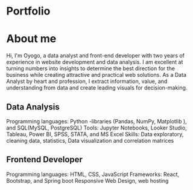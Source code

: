 # Portfolio
# About me
Hi, I'm Oyogo, a data analyst and front-end developer with two years of experience in website development and data analysis. I am excellent at turning numbers into insights to determine the best direction for the business while creating attractive and practical web solutions. As a Data Analyst by heart and profession, I extract information, value, and understanding from data and create leading visuals for decision-making.

## Data Analysis
Programming languages: Python -libraries (Pandas, NumPy, Matplotlib ), and SQL(MySQL, PostgreSQL)
Tools: Jupyter Notebooks, Looker Studio, Tableau, Power BI, SPSS, STATA, and MS Excel 
Skills: Data exploratory, cleaning data, statistics, Data visualization and correlation matrices
## Frontend Developer
Programming languages: HTML, CSS, JavaScript
Frameworks: React, Bootstrap, and Spring boot
Responsive Web Design, web hosting

